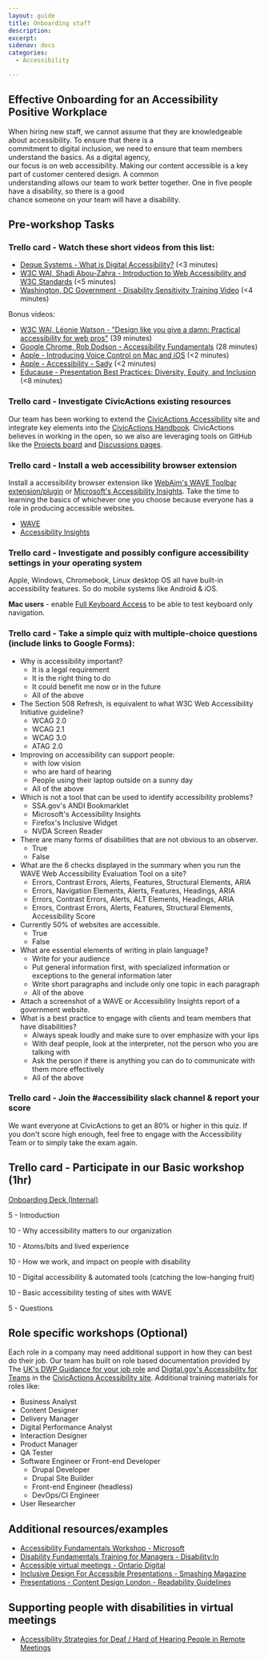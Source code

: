 ```yaml
---
layout: guide
title: Onboarding staff
description: 
excerpt: 
sidenav: docs
categories:
  - Accessibility

---
```


## Effective Onboarding for an Accessibility Positive Workplace

When hiring new staff, we cannot assume that they are knowledgeable about accessibility. To ensure that there is a \
commitment to digital inclusion, we need to ensure that team members understand the basics. As a digital agency, \
our focus is on web accessibility. Making our content accessible is a key part of customer centered design. A common \
understanding allows our team to work better together. One in five people have a disability, so there is a good \
chance someone on your team will have a disability.


## Pre-workshop Tasks

### Trello card - Watch these short videos from this list:

* [Deque Systems - What is Digital Accessibility?](https://www.youtube.com/watch?v=grrx2Lva7T0) (<3 minutes)
* [W3C WAI, Shadi Abou-Zahra - Introduction to Web Accessibility and W3C Standards](https://www.youtube.com/watch?v=20SHvU2PKsM)  (<5 minutes)
* [Washington, DC Government - Disability Sensitivity Training Video](https://www.youtube.com/watch?v=Gv1aDEFlXq8) (<4 minutes)

Bonus videos:
* [W3C WAI, Léonie Watson - "Design like you give a damn: Practical accessibility for web pros"](https://www.youtube.com/watch?v=vK1tlLOavvM) (39 minutes)
* [Google Chrome, Rob Dodson - Accessibility Fundamentals](https://www.youtube.com/watch?v=z8xUCzToff8&ab_channel=SFHTML5) (28 minutes)
* [Apple - Introducing Voice Control on Mac and iOS](https://www.youtube.com/watch?v=aqoXFCCTfm4) (<2 minutes)
* [Apple - Accessibility - Sady](https://www.youtube.com/watch?v=su0djsYaDYI) (<2 minutes)
* [Educause - Presentation Best Practices: Diversity, Equity, and Inclusion](https://www.youtube.com/watch?v=LPYkatM-0dk) (<8 minutes)


### Trello card - Investigate CivicActions existing resources

Our team has been working to extend the [CivicActions Accessibility](https://accessibility.civicactions.com/) site and integrate key elements into the [CivicActions Handbook](https://handbook.civicactions.com/). CivicActions believes in working in the open, so we also are leveraging tools on GitHub like the [Projects board](https://github.com/CivicActions/accessibility/projects/1) and [Discussions pages](https://github.com/CivicActions/accessibility/discussions).


### Trello card - Install a web accessibility browser extension

Install a accessibility browser extension like [WebAim's WAVE Toolbar extension/plugin](https://wave.webaim.org/extension/) or [Microsoft's Accessibility Insights](https://accessibilityinsights.io/). Take the time to learning the basics of whichever one you choose because everyone has a role in producing accessible websites.
  * [WAVE](https://www.youtube.com/watch?v=ITUDiTgAZY0&t=270s)
  * [Accessibility Insights](https://www.youtube.com/watch?v=U6NY8Cxym5g)


### Trello card - Investigate and possibly configure accessibility settings in your operating system

Apple, Windows, Chromebook, Linux desktop OS all have built-in accessibility features. So do mobile systems like Android & iOS.

**Mac users** - enable [Full Keyboard Access](https://www.macobserver.com/tips/quick-tip/navigate-mac-full-keyboard-access/) to be able to test keyboard only navigation.


### Trello card - Take a simple quiz with multiple-choice questions (include links to Google Forms):

* Why is accessibility important?
    * It is a legal requirement
    * It is the right thing to do
    * It could benefit me now or in the future
    * All of the above
* The Section 508 Refresh, is equivalent to what W3C Web Accessibility Initiative guideline?
    * WCAG 2.0
    * WCAG 2.1
    * WCAG 3.0
    * ATAG 2.0
* Improving on accessibility can support people:
    * with low vision
    * who are hard of hearing
    * People using their laptop outside on a sunny day
    * All of the above
* Which is not a tool that can be used to identify accessibility problems?
    * SSA.gov's ANDI Bookmarklet
    * Microsoft's Accessibility Insights
    * Firefox's Inclusive Widget
    * NVDA Screen Reader
* There are many forms of disabilities that are not obvious to an observer.
    * True
    * False
* What are the 6 checks displayed in the summary when you run the WAVE Web Accessibility Evaluation Tool on a site?
    * Errors, Contrast Errors, Alerts, Features, Structural Elements, ARIA
    * Errors, Navigation Elements, Alerts, Features, Headings, ARIA
    * Errors, Contrast Errors, Alerts, ALT Elements, Headings, ARIA
    * Errors, Contrast Errors, Alerts, Features, Structural Elements, Accessibility Score
* Currently 50% of websites are accessible.
    * True
    * False
* What are essential elements of writing in plain language? 
    * Write for your audience 
    * Put general information first, with specialized information or exceptions to the general information later 
    * Write short paragraphs and include only one topic in each paragraph 
    * All of the above
* Attach a screenshot of a WAVE or Accessibility Insights report of a government website.
* What is a best practice to engage with clients and team members that have disabilities?
    * Always speak loudly and make sure to over emphasize with your lips
    * With deaf people, look at the interpreter, not the person who you are talking with
    * Ask the person if there is anything you can do to communicate with them more effectively
    * All of the above


### Trello card - Join the #accessibility slack channel & report your score

We want everyone at CivicActions to get an 80% or higher in this quiz. If you don't score high enough, feel free to engage with the Accessibility Team or to simply take the exam again. 


## Trello card - Participate in our Basic workshop (1hr)

[Onboarding Deck (Internal)](https://docs.google.com/presentation/d/1cSfwSOsBZV95eIiv-DPe5bOLV6_7NSYv_O9AOlDbyvw/edit?usp=sharing)

5 - Introduction

10 - Why accessibility matters to our organization

10 - Atoms/bits and lived experience

10 - How we work, and impact on people with disability

10 - Digital accessibility & automated tools (catching the low-hanging fruit)

10 - Basic accessibility testing of sites with WAVE

5 - Questions


## Role specific workshops (Optional)

Each role in a company may need additional support in how they can best do their job. Our team has built on role based documentation provided by The [UK's DWP Guidance for your job role](https://accessibility-manual.dwp.gov.uk/guidance-for-your-job-role) and [Digital.gov's Accessibility for Teams](https://accessibility.digital.gov/) in the [CivicActions Accessibility site](https://accessibility.civicactions.com/playbook/roles). Additional training materials for roles like:

* Business Analyst
* Content Designer
* Delivery Manager
* Digital Performance Analyst
* Interaction Designer
* Product Manager
* QA Tester
* Software Engineer or Front-end Developer
    * Drupal Developer
    * Drupal Site Builder
    * Front-end Engineer (headless)
    * DevOps/CI Engineer
* User Researcher


## Additional resources/examples

* [Accessibility Fundamentals Workshop - Microsoft](https://docs.microsoft.com/en-us/learn/paths/accessibility-fundamentals/)
* [Disability Fundamentals Training for Managers - Disability:In](https://disabilityin.org/resource/disability-fundamentals-training-for-managers/)
* [Accessible virtual meetings - Ontario Digital](https://medium.com/ontariodigital/accessible-virtual-meetings-d9b947eff592)
* [Inclusive Design For Accessible Presentations - Smashing Magazine](https://www.smashingmagazine.com/2018/11/inclusive-design-accessible-presentations/)
* [Presentations - Content Design London - Readability Guidelines](https://readabilityguidelines.co.uk/audiences-devices-channels/presentations/)


## Supporting people with disabilities in virtual meetings
* [Accessibility Strategies for Deaf / Hard of Hearing People in Remote Meetings](https://medium.com/cmcnally/accessibility-strategies-for-deaf-hard-of-hearing-people-in-remote-meetings-e19781b3bc4)
